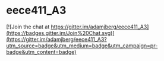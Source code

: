# eece411_A3

[![Join the chat at https://gitter.im/adamjberg/eece411_A3](https://badges.gitter.im/Join%20Chat.svg)](https://gitter.im/adamjberg/eece411_A3?utm_source=badge&utm_medium=badge&utm_campaign=pr-badge&utm_content=badge)
